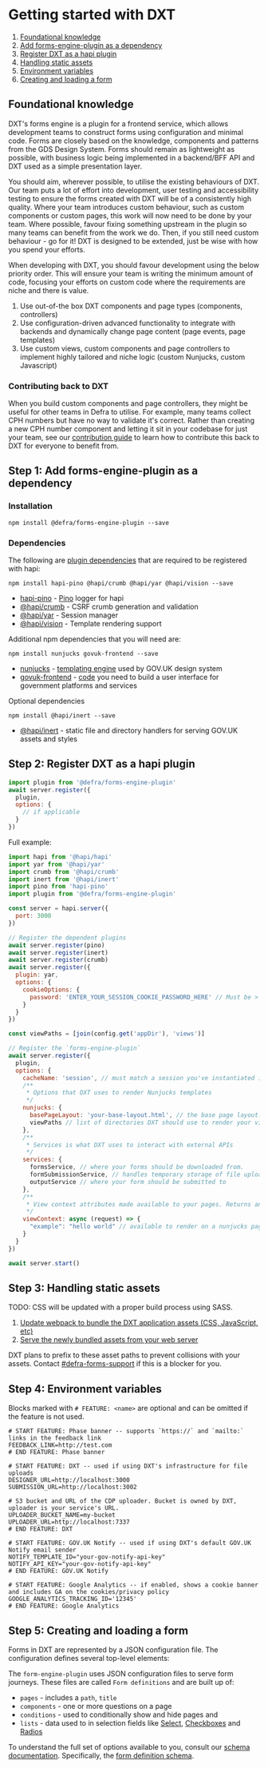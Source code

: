 # Getting started with DXT

1. [Foundational knowledge](#foundational-knowledge)
2. [Add forms-engine-plugin as a dependency](#step-1-add-forms-engine-plugin-as-a-dependency)
3. [Register DXT as a hapi plugin](#step-2-register-dxt-as-a-hapi-plugin)
4. [Handling static assets](#step-3-handling-static-assets)
5. [Environment variables](#step-4-environment-variables)
6. [Creating and loading a form](#step-5-creating-and-loading-a-form)

## Foundational knowledge

DXT's forms engine is a plugin for a frontend service, which allows development teams to construct forms using configuration and minimal code. Forms are closely based on the knowledge, components and patterns from the GDS Design System. Forms should remain as lightweight as possible, with business logic being implemented in a backend/BFF API and DXT used as a simple presentation layer.

You should aim, wherever possible, to utilise the existing behaviours of DXT. Our team puts a lot of effort into development, user testing and accessibility testing to ensure the forms created with DXT will be of a consistently high quality. Where your team introduces custom behaviour, such as custom components or custom pages, this work will now need to be done by your team. Where possible, favour fixing something upstream in the plugin so many teams can benefit from the work we do. Then, if you still need custom behaviour - go for it! DXT is designed to be extended, just be wise with how you spend your efforts.

When developing with DXT, you should favour development using the below priority order. This will ensure your team is writing the minimum amount of code, focusing your efforts on custom code where the requirements are niche and there is value.

1. Use out-of-the box DXT components and page types (components, controllers)
2. Use configuration-driven advanced functionality to integrate with backends and dynamically change page content (page events, page templates)
3. Use custom views, custom components and page controllers to implement highly tailored and niche logic (custom Nunjucks, custom Javascript)

### Contributing back to DXT

When you build custom components and page controllers, they might be useful for other teams in Defra to utilise. For example, many teams collect CPH numbers but have no way to validate it's correct. Rather than creating a new CPH number component and letting it sit in your codebase for just your team, see our [contribution guide](./CONTRIBUTING.md) to learn how to contribute this back to DXT for everyone to benefit from.

## Step 1: Add forms-engine-plugin as a dependency

### Installation

`npm install @defra/forms-engine-plugin --save`

### Dependencies

The following are [plugin dependencies](<https://hapi.dev/api/?v=21.4.0#server.dependency()>) that are required to be registered with hapi:

`npm install hapi-pino @hapi/crumb @hapi/yar @hapi/vision --save`

- [hapi-pino](https://github.com/hapijs/hapi-pino) - [Pino](https://github.com/pinojs/pino) logger for hapi
- [@hapi/crumb](https://github.com/hapijs/crumb) - CSRF crumb generation and validation
- [@hapi/yar](https://github.com/hapijs/yar) - Session manager
- [@hapi/vision](https://github.com/hapijs/vision) - Template rendering support

Additional npm dependencies that you will need are:

`npm install nunjucks govuk-frontend --save`

- [nunjucks](https://www.npmjs.com/package/nunjucks) - [templating engine](https://mozilla.github.io/nunjucks/) used by GOV.UK design system
- [govuk-frontend](https://www.npmjs.com/package/govuk-frontend) - [code](https://github.com/alphagov/govuk-frontend) you need to build a user interface for government platforms and services

Optional dependencies

`npm install @hapi/inert --save`

- [@hapi/inert](https://www.npmjs.com/package/@hapi/inert) - static file and directory handlers for serving GOV.UK assets and styles

## Step 2: Register DXT as a hapi plugin

```javascript
import plugin from '@defra/forms-engine-plugin'
await server.register({
  plugin,
  options: {
    // if applicable
  }
})
```

Full example:

```javascript
import hapi from '@hapi/hapi'
import yar from '@hapi/yar'
import crumb from '@hapi/crumb'
import inert from '@hapi/inert'
import pino from 'hapi-pino'
import plugin from '@defra/forms-engine-plugin'

const server = hapi.server({
  port: 3000
})

// Register the dependent plugins
await server.register(pino)
await server.register(inert)
await server.register(crumb)
await server.register({
  plugin: yar,
  options: {
    cookieOptions: {
      password: 'ENTER_YOUR_SESSION_COOKIE_PASSWORD_HERE' // Must be > 32 chars
    }
  }
})

const viewPaths = [join(config.get('appDir'), 'views')]

// Register the `forms-engine-plugin`
await server.register({
  plugin,
  options: {
    cacheName: 'session', // must match a session you've instantiated in your hapi server config
    /**
     * Options that DXT uses to render Nunjucks templates
     */
    nunjucks: {
      basePageLayout: 'your-base-layout.html', // the base page layout. Usually based off https://design-system.service.gov.uk/styles/page-template/
      viewPaths // list of directories DXT should use to render your views. Must contain basePageLayout.
    },
    /**
     * Services is what DXT uses to interact with external APIs
     */
    services: {
      formsService, // where your forms should be downloaded from.
      formSubmissionService, // handles temporary storage of file uploads
      outputService // where your form should be submitted to
    },
    /**
     * View context attributes made available to your pages. Returns an object containing an arbitrary set of key-value pairs.
     */
    viewContext: async (request) => {
      "example": "hello world" // available to render on a nunjucks page as {{ example }}
    }
  }
})

await server.start()
```

## Step 3: Handling static assets

TODO: CSS will be updated with a proper build process using SASS.

1. [Update webpack to bundle the DXT application assets (CSS, JavaScript, etc)](https://github.com/DEFRA/forms-engine-plugin-example-ui/pull/1/files#diff-1fb26bc12ac780c7ad7325730ed09fc4c2c3d757c276c3dacc44bfe20faf166f)
2. [Serve the newly bundled assets from your web server](https://github.com/DEFRA/forms-engine-plugin-example-ui/pull/1/files#diff-e5b183306056f90c7f606b526dbc0d0b7e17bccd703945703a0811b6e6bb3503)

DXT plans to prefix to these asset paths to prevent collisions with your assets. Contact [#defra-forms-support](https://defra-digital-team.slack.com) if this is a blocker for you.

## Step 4: Environment variables

Blocks marked with `# FEATURE: <name>` are optional and can be omitted if the feature is not used.

```shell
# START FEATURE: Phase banner -- supports `https://` and `mailto:` links in the feedback link
FEEDBACK_LINK=http://test.com
# END FEATURE: Phase banner

# START FEATURE: DXT -- used if using DXT's infrastructure for file uploads
DESIGNER_URL=http://localhost:3000
SUBMISSION_URL=http://localhost:3002

# S3 bucket and URL of the CDP uploader. Bucket is owned by DXT, uploader is your service's URL.
UPLOADER_BUCKET_NAME=my-bucket
UPLOADER_URL=http://localhost:7337
# END FEATURE: DXT

# START FEATURE: GOV.UK Notify -- used if using DXT's default GOV.UK Notify email sender
NOTIFY_TEMPLATE_ID="your-gov-notify-api-key"
NOTIFY_API_KEY="your-gov-notify-api-key"
# END FEATURE: GOV.UK Notify

# START FEATURE: Google Analytics -- if enabled, shows a cookie banner and includes GA on the cookies/privacy policy
GOOGLE_ANALYTICS_TRACKING_ID='12345'
# END FEATURE: Google Analytics
```

## Step 5: Creating and loading a form

Forms in DXT are represented by a JSON configuration file. The configuration defines several top-level elements:

The `form-engine-plugin` uses JSON configuration files to serve form journeys.
These files are called `Form definitions` and are built up of:

- `pages` - includes a `path`, `title`
- `components` - one or more questions on a page
- `conditions` - used to conditionally show and hide pages and
- `lists` - data used to in selection fields like [Select](https://design-system.service.gov.uk/components/select/), [Checkboxes](https://design-system.service.gov.uk/components/checkboxes/) and [Radios](https://design-system.service.gov.uk/components/radios/)

To understand the full set of options available to you, consult our [schema documentation](https://defra.github.io/forms-engine-plugin/schemas/). Specifically, the [form definition schema](https://defra.github.io/forms-engine-plugin/schemas/form-definition-v2-payload-schema).
